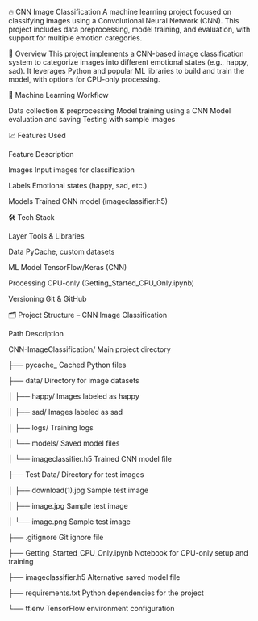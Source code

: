 🔥 CNN Image Classification
A machine learning project focused on classifying images using a Convolutional Neural Network (CNN). This project includes data preprocessing, model training, and evaluation, with support for multiple emotion categories.

📌 Overview
This project implements a CNN-based image classification system to categorize images into different emotional states (e.g., happy, sad). It leverages Python and popular ML libraries to build and train the model, with options for CPU-only processing.

🧠 Machine Learning Workflow

Data collection & preprocessing
Model training using a CNN
Model evaluation and saving
Testing with sample images


📈 Features Used



Feature
Description



Images
Input images for classification


Labels
Emotional states (happy, sad, etc.)


Models
Trained CNN model (imageclassifier.h5)



🛠 Tech Stack



Layer
Tools & Libraries



Data
PyCache, custom datasets


ML Model
TensorFlow/Keras (CNN)


Processing
CPU-only (Getting_Started_CPU_Only.ipynb)


Versioning
Git & GitHub



🗂 Project Structure – CNN Image Classification



Path
Description



CNN-ImageClassification/
Main project directory


├── pycache_
Cached Python files


├── data/
Directory for image datasets


│   ├── happy/
Images labeled as happy


│   ├── sad/
Images labeled as sad


│   ├── logs/
Training logs


│   └── models/
Saved model files


│       └── imageclassifier.h5
Trained CNN model file


├── Test Data/
Directory for test images


│   ├── download(1).jpg
Sample test image


│   ├── image.jpg
Sample test image


│   └── image.png
Sample test image


├── .gitignore
Git ignore file


├── Getting_Started_CPU_Only.ipynb
Notebook for CPU-only setup and training


├── imageclassifier.h5
Alternative saved model file


├── requirements.txt
Python dependencies for the project


└── tf.env
TensorFlow environment configuration

